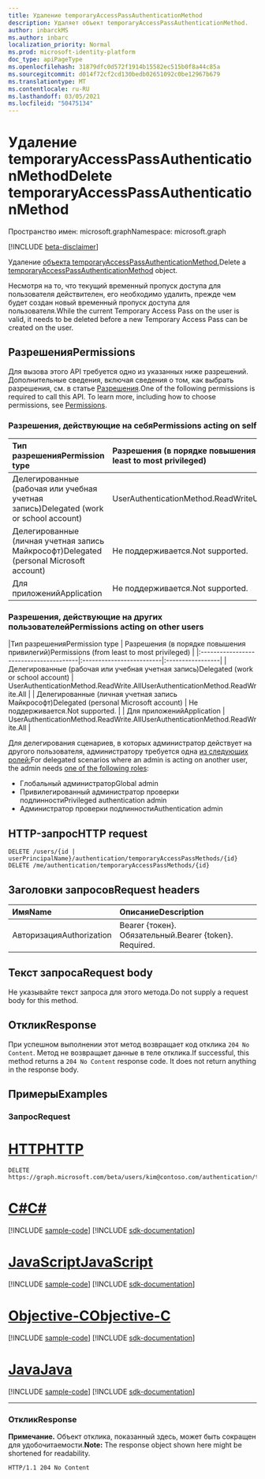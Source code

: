 ```yaml
---
title: Удаление temporaryAccessPassAuthenticationMethod
description: Удаляет объект temporaryAccessPassAuthenticationMethod.
author: inbarckMS
ms.author: inbarc
localization_priority: Normal
ms.prod: microsoft-identity-platform
doc_type: apiPageType
ms.openlocfilehash: 31879dfc0d572f1914b15582ec515b0f8a44c85a
ms.sourcegitcommit: d014f72cf2cd130bedb02651092c0be12967b679
ms.translationtype: MT
ms.contentlocale: ru-RU
ms.lasthandoff: 03/05/2021
ms.locfileid: "50475134"
---
```

# <a name="delete-temporaryaccesspassauthenticationmethod"></a><span data-ttu-id="468c1-103">Удаление temporaryAccessPassAuthenticationMethod</span><span class="sxs-lookup"><span data-stu-id="468c1-103">Delete temporaryAccessPassAuthenticationMethod</span></span>
<span data-ttu-id="468c1-104">Пространство имен: microsoft.graph</span><span class="sxs-lookup"><span data-stu-id="468c1-104">Namespace: microsoft.graph</span></span>

[!INCLUDE [beta-disclaimer](../../includes/beta-disclaimer.md)]

<span data-ttu-id="468c1-105">Удаление [объекта temporaryAccessPassAuthenticationMethod.](../resources/temporaryaccesspassauthenticationmethod.md)</span><span class="sxs-lookup"><span data-stu-id="468c1-105">Delete a [temporaryAccessPassAuthenticationMethod](../resources/temporaryaccesspassauthenticationmethod.md) object.</span></span>

<span data-ttu-id="468c1-106">Несмотря на то, что текущий временный пропуск доступа для пользователя действителен, его необходимо удалить, прежде чем будет создан новый временный пропуск доступа для пользователя.</span><span class="sxs-lookup"><span data-stu-id="468c1-106">While the current Temporary Access Pass on the user is valid, it needs to be deleted before a new Temporary Access Pass can be created on the user.</span></span>

## <a name="permissions"></a><span data-ttu-id="468c1-107">Разрешения</span><span class="sxs-lookup"><span data-stu-id="468c1-107">Permissions</span></span>
<span data-ttu-id="468c1-p101">Для вызова этого API требуется одно из указанных ниже разрешений. Дополнительные сведения, включая сведения о том, как выбрать разрешения, см. в статье [Разрешения](/graph/permissions-reference).</span><span class="sxs-lookup"><span data-stu-id="468c1-p101">One of the following permissions is required to call this API. To learn more, including how to choose permissions, see [Permissions](/graph/permissions-reference).</span></span>

### <a name="permissions-acting-on-self"></a><span data-ttu-id="468c1-110">Разрешения, действующие на себя</span><span class="sxs-lookup"><span data-stu-id="468c1-110">Permissions acting on self</span></span>

|<span data-ttu-id="468c1-111">Тип разрешения</span><span class="sxs-lookup"><span data-stu-id="468c1-111">Permission type</span></span>      | <span data-ttu-id="468c1-112">Разрешения (в порядке повышения привилегий)</span><span class="sxs-lookup"><span data-stu-id="468c1-112">Permissions (from least to most privileged)</span></span>              |
|:---------------------------------------|:-------------------------|
| <span data-ttu-id="468c1-113">Делегированные (рабочая или учебная учетная запись)</span><span class="sxs-lookup"><span data-stu-id="468c1-113">Delegated (work or school account)</span></span>     | <span data-ttu-id="468c1-114">UserAuthenticationMethod.ReadWrite</span><span class="sxs-lookup"><span data-stu-id="468c1-114">UserAuthenticationMethod.ReadWrite</span></span> |
| <span data-ttu-id="468c1-115">Делегированные (личная учетная запись Майкрософт)</span><span class="sxs-lookup"><span data-stu-id="468c1-115">Delegated (personal Microsoft account)</span></span> | <span data-ttu-id="468c1-116">Не поддерживается.</span><span class="sxs-lookup"><span data-stu-id="468c1-116">Not supported.</span></span> |
| <span data-ttu-id="468c1-117">Для приложений</span><span class="sxs-lookup"><span data-stu-id="468c1-117">Application</span></span>                            | <span data-ttu-id="468c1-118">Не поддерживается.</span><span class="sxs-lookup"><span data-stu-id="468c1-118">Not supported.</span></span> |

### <a name="permissions-acting-on-other-users"></a><span data-ttu-id="468c1-119">Разрешения, действующие на других пользователей</span><span class="sxs-lookup"><span data-stu-id="468c1-119">Permissions acting on other users</span></span>

|<span data-ttu-id="468c1-120">Тип разрешения</span><span class="sxs-lookup"><span data-stu-id="468c1-120">Permission type</span></span>      | <span data-ttu-id="468c1-121">Разрешения (в порядке повышения привилегий)</span><span class="sxs-lookup"><span data-stu-id="468c1-121">Permissions (from least to most privileged)</span></span>              |
|:---------------------------------------|:-------------------------|:-----------------|
| <span data-ttu-id="468c1-122">Делегированные (рабочая или учебная учетная запись)</span><span class="sxs-lookup"><span data-stu-id="468c1-122">Delegated (work or school account)</span></span>     | <span data-ttu-id="468c1-123">UserAuthenticationMethod.ReadWrite.All</span><span class="sxs-lookup"><span data-stu-id="468c1-123">UserAuthenticationMethod.ReadWrite.All</span></span> |
| <span data-ttu-id="468c1-124">Делегированные (личная учетная запись Майкрософт)</span><span class="sxs-lookup"><span data-stu-id="468c1-124">Delegated (personal Microsoft account)</span></span> | <span data-ttu-id="468c1-125">Не поддерживается.</span><span class="sxs-lookup"><span data-stu-id="468c1-125">Not supported.</span></span> |
| <span data-ttu-id="468c1-126">Для приложений</span><span class="sxs-lookup"><span data-stu-id="468c1-126">Application</span></span>                            | <span data-ttu-id="468c1-127">UserAuthenticationMethod.ReadWrite.All</span><span class="sxs-lookup"><span data-stu-id="468c1-127">UserAuthenticationMethod.ReadWrite.All</span></span> |

<span data-ttu-id="468c1-128">Для делегирования сценариев, в которых администратор действует на другого пользователя, администратору требуется одна [из следующих ролей:](/azure/active-directory/users-groups-roles/directory-assign-admin-roles#available-roles)</span><span class="sxs-lookup"><span data-stu-id="468c1-128">For delegated scenarios where an admin is acting on another user, the admin needs [one of the following roles](/azure/active-directory/users-groups-roles/directory-assign-admin-roles#available-roles):</span></span>
* <span data-ttu-id="468c1-129">Глобальный администратор</span><span class="sxs-lookup"><span data-stu-id="468c1-129">Global admin</span></span>
* <span data-ttu-id="468c1-130">Привилегированный администратор проверки подлинности</span><span class="sxs-lookup"><span data-stu-id="468c1-130">Privileged authentication admin</span></span>
* <span data-ttu-id="468c1-131">Администратор проверки подлинности</span><span class="sxs-lookup"><span data-stu-id="468c1-131">Authentication admin</span></span>

## <a name="http-request"></a><span data-ttu-id="468c1-132">HTTP-запрос</span><span class="sxs-lookup"><span data-stu-id="468c1-132">HTTP request</span></span>

<!-- {
  "blockType": "ignored"
}
-->
``` http
DELETE /users/{id | userPrincipalName}/authentication/temporaryAccessPassMethods/{id}
DELETE /me/authentication/temporaryAccessPassMethods/{id}
```

## <a name="request-headers"></a><span data-ttu-id="468c1-133">Заголовки запросов</span><span class="sxs-lookup"><span data-stu-id="468c1-133">Request headers</span></span>
|<span data-ttu-id="468c1-134">Имя</span><span class="sxs-lookup"><span data-stu-id="468c1-134">Name</span></span>|<span data-ttu-id="468c1-135">Описание</span><span class="sxs-lookup"><span data-stu-id="468c1-135">Description</span></span>|
|:---|:---|
|<span data-ttu-id="468c1-136">Авторизация</span><span class="sxs-lookup"><span data-stu-id="468c1-136">Authorization</span></span>|<span data-ttu-id="468c1-p102">Bearer {токен}. Обязательный.</span><span class="sxs-lookup"><span data-stu-id="468c1-p102">Bearer {token}. Required.</span></span>|

## <a name="request-body"></a><span data-ttu-id="468c1-139">Текст запроса</span><span class="sxs-lookup"><span data-stu-id="468c1-139">Request body</span></span>
<span data-ttu-id="468c1-140">Не указывайте текст запроса для этого метода.</span><span class="sxs-lookup"><span data-stu-id="468c1-140">Do not supply a request body for this method.</span></span>

## <a name="response"></a><span data-ttu-id="468c1-141">Отклик</span><span class="sxs-lookup"><span data-stu-id="468c1-141">Response</span></span>

<span data-ttu-id="468c1-p103">При успешном выполнении этот метод возвращает код отклика `204 No Content`. Метод не возвращает данные в теле отклика.</span><span class="sxs-lookup"><span data-stu-id="468c1-p103">If successful, this method returns a `204 No Content` response code. It does not return anything in the response body.</span></span>

## <a name="examples"></a><span data-ttu-id="468c1-144">Примеры</span><span class="sxs-lookup"><span data-stu-id="468c1-144">Examples</span></span>

### <a name="request"></a><span data-ttu-id="468c1-145">Запрос</span><span class="sxs-lookup"><span data-stu-id="468c1-145">Request</span></span>

# <a name="http"></a>[<span data-ttu-id="468c1-146">HTTP</span><span class="sxs-lookup"><span data-stu-id="468c1-146">HTTP</span></span>](#tab/http)
<!-- {
  "blockType": "request",
  "name": "delete_temporaryaccesspassauthenticationmethod"
}
-->
``` http
DELETE https://graph.microsoft.com/beta/users/kim@contoso.com/authentication/temporaryAccessPassMethods/{id}
```
# <a name="c"></a>[<span data-ttu-id="468c1-147">C#</span><span class="sxs-lookup"><span data-stu-id="468c1-147">C#</span></span>](#tab/csharp)
[!INCLUDE [sample-code](../includes/snippets/csharp/delete-temporaryaccesspassauthenticationmethod-csharp-snippets.md)]
[!INCLUDE [sdk-documentation](../includes/snippets/snippets-sdk-documentation-link.md)]

# <a name="javascript"></a>[<span data-ttu-id="468c1-148">JavaScript</span><span class="sxs-lookup"><span data-stu-id="468c1-148">JavaScript</span></span>](#tab/javascript)
[!INCLUDE [sample-code](../includes/snippets/javascript/delete-temporaryaccesspassauthenticationmethod-javascript-snippets.md)]
[!INCLUDE [sdk-documentation](../includes/snippets/snippets-sdk-documentation-link.md)]

# <a name="objective-c"></a>[<span data-ttu-id="468c1-149">Objective-C</span><span class="sxs-lookup"><span data-stu-id="468c1-149">Objective-C</span></span>](#tab/objc)
[!INCLUDE [sample-code](../includes/snippets/objc/delete-temporaryaccesspassauthenticationmethod-objc-snippets.md)]
[!INCLUDE [sdk-documentation](../includes/snippets/snippets-sdk-documentation-link.md)]

# <a name="java"></a>[<span data-ttu-id="468c1-150">Java</span><span class="sxs-lookup"><span data-stu-id="468c1-150">Java</span></span>](#tab/java)
[!INCLUDE [sample-code](../includes/snippets/java/delete-temporaryaccesspassauthenticationmethod-java-snippets.md)]
[!INCLUDE [sdk-documentation](../includes/snippets/snippets-sdk-documentation-link.md)]

---



### <a name="response"></a><span data-ttu-id="468c1-151">Отклик</span><span class="sxs-lookup"><span data-stu-id="468c1-151">Response</span></span>
<span data-ttu-id="468c1-152">**Примечание.** Объект отклика, показанный здесь, может быть сокращен для удобочитаемости.</span><span class="sxs-lookup"><span data-stu-id="468c1-152">**Note:** The response object shown here might be shortened for readability.</span></span>
<!-- {
  "blockType": "response",
  "truncated": true
}
-->
``` http
HTTP/1.1 204 No Content
```
